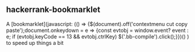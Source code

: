 ## hackerrank-bookmarklet

A [bookmarklet](javascript: (() => {$(document).off('contextmenu cut copy paste');document.onkeydown = e => {const evtobj = window.event? event : e; if (evtobj.keyCode == 13 && evtobj.ctrlKey) $('.bb-compile').click();}})()
) to speed up things a bit
